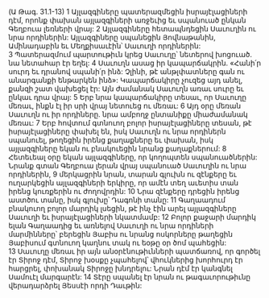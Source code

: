 (Ա Թագ. 31.1-13)
1 Այլազգիները պատերազմեցին իսրայէլացիների դէմ, որոնք փախան այլազգիների առջեւից եւ սպանուած ընկան Գեղբուա լեռների վրայ: 2 Այլազգիները հետապնդեցին Սաւուղին ու նրա որդիներին: Այլազգիները սպանեցին Յովնաթանին, Ամինադաբին եւ Մեղքիսաւէին՝ Սաւուղի որդիներին: 3 Պատերազմում պարտութիւն կրեց Սաւուղը՝ նետերով խոցուած. նա նետահար էր եղել: 4 Սաւուղն ասաց իր կապարճակրին. «Հանի՛ր սուրդ եւ դրանով սպանի՛ր ինձ: Չլինի, թէ անթլփատները գան ու անարգանքի ենթարկեն ինձ»: Կապարճակիրը չուզեց այդ անել, քանզի շատ վախեցել էր: Այն ժամանակ Սաւուղն առաւ սուրը եւ ընկաւ դրա վրայ: 5 Երբ նրա կապարճակիրը տեսաւ, որ Սաւուղը մեռաւ, ինքն էլ իր սրի վրայ նետուեց ու մեռաւ: 6 Այդ օրը մեռան Սաւուղն ու իր որդիները. նրա ամբողջ ընտանիքը միաժամանակ մեռաւ: 7 Երբ հովտում գտնուող բոլոր իսրայէլացիները տեսան, թէ իսրայէլացիները փախել են, իսկ Սաւուղն ու նրա որդիներն սպանուել, թողեցին իրենց քաղաքները եւ փախան, իսկ այլազգիները եկան ու բնակուեցին նրանց քաղաքներում:
8 Հետեւեալ օրը եկան այլազգիները, որ կողոպտեն սպանուածներին: Նրանք գտան Գեղբուա լերան վրայ սպանուած Սաւուղին ու նրա որդիներին, 9 մերկացրին նրան, տարան գլուխն ու զէնքերը եւ ուղարկեցին այլազգիների երկիրը, որ ամէն տեղ աւետիս տան իրենց կուռքերին ու ժողովրդին: 10 Նրա զէնքերը դրեցին իրենց աստծու տանը, իսկ գլուխը՝ Դագոնի տանը:
11 Գաղաադում բնակուող բոլոր մարդիկ լսեցին, թէ ինչ էին արել այլազգիները Սաւուղի եւ իսրայէլացիների նկատմամբ: 12 Բոլոր քաջարի մարդիկ ելան Գաղաադից եւ առնելով Սաւուղի ու նրա որդիների մարմինները՝ բերեցին Յաբիս ու նրանց ոսկորները թաղեցին Յաբիսում գտնուող կաղնու տակ ու եօթը օր ծոմ պահեցին: 13 Սաւուղը մեռաւ իր այն անօրէնութիւնների պատճառով, որ գործել էր Տիրոջ դէմ, Տիրոջ խօսքը չպահելով՝ վհուկներից խորհուրդ էր հարցրել, փոխանակ Տիրոջը խնդրելու: Նրան դէմ էր կանգնել Սամուէլ մարգարէն: 14 Տէրը սպանել էր նրան ու թագաւորութիւնը վերադարձրել Յեսսէի որդի Դաւթին:
